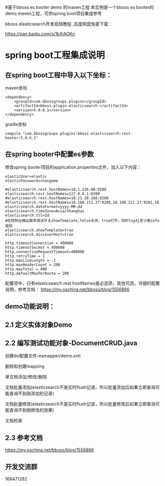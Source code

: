 #基于bboss es booter demo 的maven工程
本实例是一个bboss es booter的demo maven工程，可供spring boot项目集成参考

bboss elasticsearch开发视频教程 ,百度网盘免密下载： 

https://pan.baidu.com/s/1kXjAOKn 
# spring boot工程集成说明
## 在spring boot工程中导入以下坐标：

maven坐标
```
<dependency>
    <groupId>com.bbossgroups.plugins</groupId>
    <artifactId>bboss-plugin-elasticsearch-</artifactId>
    <version>5.0.6.1</version>
</dependency>
```
gradle坐标
```
compile "com.bbossgroups.plugins:bboss-elasticsearch-rest-booter:5.0.6.1"
```
## 在spring booter中配置es参数
修改spring booter项目的application.properties文件，加入以下内容：
```
elasticUser=elastic
elasticPassword=changeme

#elasticsearch.rest.hostNames=10.1.236.88:9200
elasticsearch.rest.hostNames=127.0.0.1:9200
#elasticsearch.rest.hostNames=10.21.20.168:9200
#elasticsearch.rest.hostNames=10.180.211.27:9280,10.180.211.27:9281,10.180.211.27:9282
elasticsearch.dateFormat=yyyy.MM.dd
elasticsearch.timeZone=Asia/Shanghai
elasticsearch.ttl=2d
#在控制台输出脚本调试开关showTemplate,false关闭，true打开，同时log4j至少是info级别
elasticsearch.showTemplate=true
elasticsearch.discoverHost=true

http.timeoutConnection = 400000
http.timeoutSocket = 400000
http.connectionRequestTimeout=400000
http.retryTime = 1
http.maxLineLength = -1
http.maxHeaderCount = 200
http.maxTotal = 400
http.defaultMaxPerRoute = 200
```
配置项中，只有elasticsearch.rest.hostNames是必选项，其他可选，详细的配置说明，参考文档：
https://my.oschina.net/bboss/blog/1556866

## demo功能说明：

## 2.1 定义实体对象Demo

## 2.2 编写测试功能对象-DocumentCRUD.java
   创建dsl配置文件-esmapper/demo.xml
   
   删除和创建mapping
   
   单文档添加/修改/删除
   
   文档批量添加(elasticsearch不是实时flush记录，所以批量添加后如果立即查询可能查询不到刚添加的记录)
   
   文档批量修改(elasticsearch不是实时flush记录，所以批量修改后如果立即查询可能查询不到刚修改的效果)
   
   文档检索
   
## 2.3 参考文档
https://my.oschina.net/bboss/blog/1556866

## 开发交流群
166471282
  